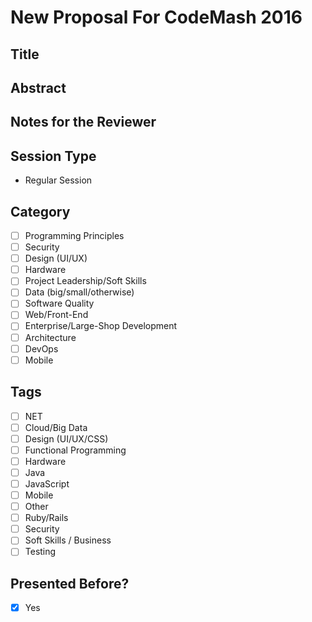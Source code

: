 # New Proposal For CodeMash 2016

## Title

## Abstract

## Notes for the Reviewer

## Session Type

* Regular Session

## Category

- [ ] Programming Principles
- [ ] Security
- [ ] Design (UI/UX)
- [ ] Hardware
- [ ] Project Leadership/Soft Skills
- [ ] Data (big/small/otherwise)
- [ ] Software Quality
- [ ] Web/Front-End
- [ ] Enterprise/Large-Shop Development
- [ ] Architecture
- [ ] DevOps
- [ ] Mobile

## Tags

- [ ] NET
- [ ] Cloud/Big Data
- [ ] Design (UI/UX/CSS)
- [ ] Functional Programming
- [ ] Hardware
- [ ] Java
- [ ] JavaScript
- [ ] Mobile
- [ ] Other
- [ ] Ruby/Rails
- [ ] Security
- [ ] Soft Skills / Business
- [ ] Testing

## Presented Before?

- [x] Yes
